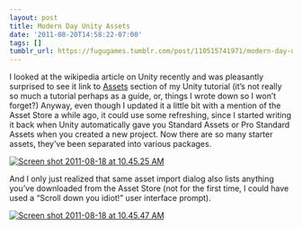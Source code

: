 ```yaml
---
layout: post
title: Modern Day Unity Assets
date: '2011-08-20T14:58:22-07:00'
tags: []
tumblr_url: https://fugugames.tumblr.com/post/110515741971/modern-day-unity-assets
---
```

I looked at the wikipedia article on Unity recently and was pleasantly surprised to see it link to [Assets](http://drupal.technicat.com/games/unity/assets) section of my Unity tutorial (it’s not really so much a tutorial perhaps as a guide, or, things I wrote down so I won’t forget?) Anyway, even though I updated it a little bit with a mention of the Asset Store a while ago, it could use some refreshing, since I started writing it back when Unity automatically gave you Standard Assets or Pro Standard Assets when you created a new project. Now there are so many starter assets, they’ve been separated into various packages.

[![](http://itshardtofondlepenguins.com/wp-content/uploads/2011/08/Screen-shot-2011-08-18-at-10.45.25-AM.png "Screen shot 2011-08-18 at 10.45.25 AM")](http://itshardtofondlepenguins.com/wp-content/uploads/2011/08/Screen-shot-2011-08-18-at-10.45.25-AM.png)

And I only just realized that same asset import dialog also lists anything you’ve downloaded from the Asset Store (not for the first time, I could have used a “Scroll down you idiot!” user interface prompt).

[![](http://itshardtofondlepenguins.com/wp-content/uploads/2011/08/Screen-shot-2011-08-18-at-10.45.47-AM.png "Screen shot 2011-08-18 at 10.45.47 AM")](http://itshardtofondlepenguins.com/wp-content/uploads/2011/08/Screen-shot-2011-08-18-at-10.45.47-AM.png)

